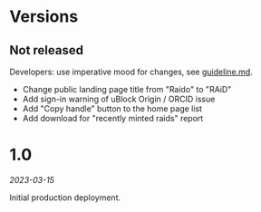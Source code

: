 # Versions

## Not released

Developers: use imperative mood for changes, 
see [guideline.md](doc/code/guideline.md#imperative-commit-messages).

* Change public landing page title from "Raido" to "RAiD"
* Add sign-in warning of uBlock Origin / ORCID issue
* Add "Copy handle" button to the home page list
* Add download for "recently minted raids" report


# 1.0

_2023-03-15_

Initial production deployment.

